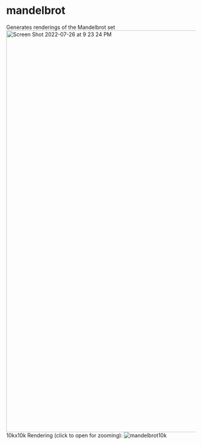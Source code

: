 # mandelbrot
Generates renderings of the Mandelbrot set
<img width="1066" alt="Screen Shot 2022-07-26 at 9 23 24 PM" src="https://user-images.githubusercontent.com/76832019/181140398-17444e02-7832-42ce-846b-e08cd35bef8c.png">
10kx10k Rendering (click to open for zooming):
![mandelbrot10k](https://user-images.githubusercontent.com/76832019/181140411-4d7ca989-3060-4818-b2ea-9a4a1f9fb164.png)
